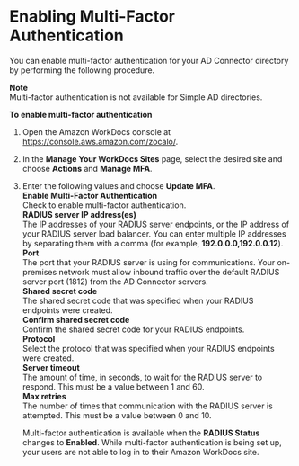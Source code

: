 # Enabling Multi\-Factor Authentication<a name="connect_mfa"></a>

You can enable multi\-factor authentication for your AD Connector directory by performing the following procedure\. 

**Note**  
Multi\-factor authentication is not available for Simple AD directories\.

**To enable multi\-factor authentication**

1. Open the Amazon WorkDocs console at [https://console\.aws\.amazon\.com/zocalo/](https://console.aws.amazon.com/zocalo/)\.

1. In the **Manage Your WorkDocs Sites** page, select the desired site and choose **Actions** and **Manage MFA**\.

1. Enter the following values and choose **Update MFA**\.   
**Enable Multi\-Factor Authentication**  
Check to enable multi\-factor authentication\.  
**RADIUS server IP address\(es\)**  
The IP addresses of your RADIUS server endpoints, or the IP address of your RADIUS server load balancer\. You can enter multiple IP addresses by separating them with a comma \(for example, **192\.0\.0\.0,192\.0\.0\.12**\)\.  
**Port**  
The port that your RADIUS server is using for communications\. Your on\-premises network must allow inbound traffic over the default RADIUS server port \(1812\) from the AD Connector servers\.  
**Shared secret code**  
The shared secret code that was specified when your RADIUS endpoints were created\.  
**Confirm shared secret code**  
Confirm the shared secret code for your RADIUS endpoints\.  
**Protocol**  
Select the protocol that was specified when your RADIUS endpoints were created\.  
**Server timeout**  
The amount of time, in seconds, to wait for the RADIUS server to respond\. This must be a value between 1 and 60\.  
**Max retries**  
The number of times that communication with the RADIUS server is attempted\. This must be a value between 0 and 10\.

   Multi\-factor authentication is available when the **RADIUS Status** changes to **Enabled**\. While multi\-factor authentication is being set up, your users are not able to log in to their Amazon WorkDocs site\.